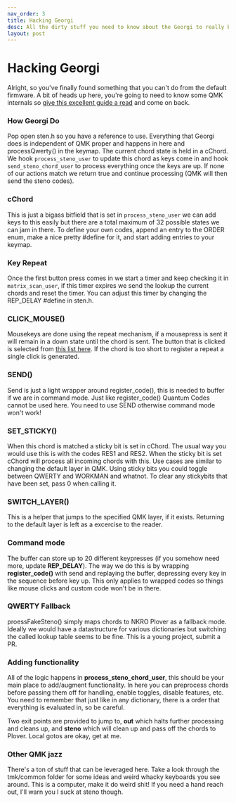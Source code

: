 ```yaml
---
nav_order: 3
title: Hacking Georgi
desc: All the dirty stuff you need to know about the Georgi to really break it.
layout: post
---
```


# Hacking Georgi
Alright, so you've finally found something that you can't do from the default firmware. A bit of heads up here, you're going to need to know some QMK internals so [give this excellent guide a read](https://beta.docs.qmk.fm/developing-qmk/for-a-deeper-understanding/understanding_qmk) and come on back.

### How Georgi Do
Pop open sten.h so you have a reference to use. Everything that Georgi does is independent of QMK proper and happens in here and processQwerty() in the keymap. The current chord state is held in a cChord. We hook `process_steno_user` to update this chord as keys come in and hook `send_steno_chord_user` to process everything once the keys are up. If none of our actions match we return true and continue processing (QMK will then send the steno codes).

### cChord
This is just a bigass bitfield that is set in `process_steno_user` we can add keys to this easily but there are a total maximum of 32 possible states we can jam in there. To define your own codes, append an entry to the ORDER enum, make a nice pretty #define for it, and start adding entries to your keymap.

### Key Repeat
Once the first button press comes in we start a timer and keep checking it in `matrix_scan_user`, if this timer expires we send the lookup the current chords and reset the timer. You can adjust this timer by changing the REP_DELAY #define in sten.h.

### CLICK_MOUSE()
Mousekeys are done using the repeat mechanism, if a mousepress is sent it will remain in a down state until the chord is sent. The button that is clicked is selected from [this list here](https://github.com/qmk/qmk_firmware/blob/master/docs/keycodes.md#mouse-keys). If the chord is too short to register a repeat a single click is generated.

### SEND()
Send is just a light wrapper around register_code(), this is needed to buffer if we are in command mode. Just like register_code() Quantum Codes cannot be used here. You need to use SEND otherwise command mode won't work!

### SET_STICKY()
When this chord is matched a sticky bit is set in cChord. The usual way you would use this is with the codes RES1 and RES2. When the sticky bit is set cChord will process all incoming chords with this. Use cases are similar to changing the default layer in QMK. Using sticky bits you could toggle between QWERTY and WORKMAN and whatnot. To clear any stickybits that have been set, pass 0 when calling it.

### SWITCH_LAYER()
This is a helper that jumps to the specified QMK layer, if it exists. Returning to the default layer is left as a excercise to the reader.

### Command mode
The buffer can store up to 20 different keypresses (if you somehow need more, update **REP_DELAY**). The way we do this is by wrapping **register_code()** with send and replaying the buffer, depressing every key in the sequence before key up. This only applies to wrapped codes so things like mouse clicks and custom code won't be in there.

### QWERTY Fallback
proessFakeSteno() simply maps chords to NKRO Plover as a fallback mode. Ideally we would have a datastructure for various dictionaries but switching the called lookup table seems to be fine. This is a young project, submit a PR.

### Adding functionality
All of the logic happens in **process_steno_chord_user**, this should be your main place to add/augment functionality. In here you can preprocess chords before passing them off for handling, enable toggles, disable features, etc. You need to remember that just like in any dictionary, there is a order that everything is evaluated in, so be careful.

Two exit points are provided to jump to, **out** which halts further processing and cleans up, and **steno** which will clean up and pass off the chords to Plover. Local gotos are okay, get at me.

### Other QMK jazz
There's a ton of stuff that can be leveraged here. Take a look through the tmk/common folder for some ideas and weird whacky keyboards you see around. This is a computer, make it do weird shit! If you need a hand reach out, I'll warn you I suck at steno though.

